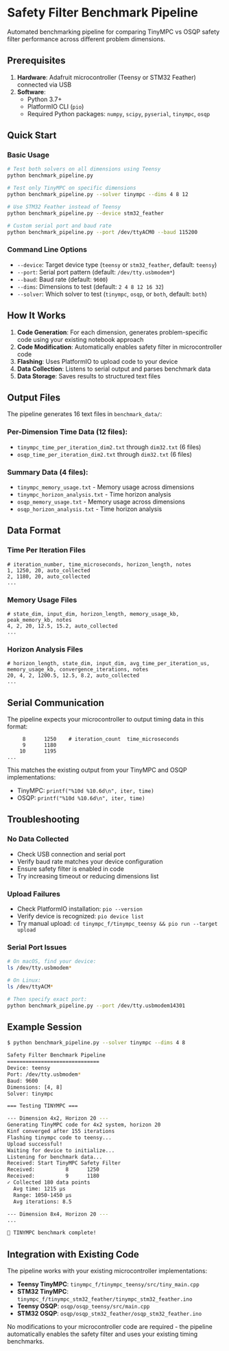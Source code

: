 # Safety Filter Benchmark Pipeline

Automated benchmarking pipeline for comparing TinyMPC vs OSQP safety filter performance across different problem dimensions.

## Prerequisites

1. **Hardware**: Adafruit microcontroller (Teensy or STM32 Feather) connected via USB
2. **Software**: 
   - Python 3.7+
   - PlatformIO CLI (`pio`)
   - Required Python packages: `numpy`, `scipy`, `pyserial`, `tinympc`, `osqp`

## Quick Start

### Basic Usage
```bash
# Test both solvers on all dimensions using Teensy
python benchmark_pipeline.py

# Test only TinyMPC on specific dimensions  
python benchmark_pipeline.py --solver tinympc --dims 4 8 12

# Use STM32 Feather instead of Teensy
python benchmark_pipeline.py --device stm32_feather

# Custom serial port and baud rate
python benchmark_pipeline.py --port /dev/ttyACM0 --baud 115200
```

### Command Line Options
- `--device`: Target device type (`teensy` or `stm32_feather`, default: `teensy`)
- `--port`: Serial port pattern (default: `/dev/tty.usbmodem*`)
- `--baud`: Baud rate (default: `9600`)
- `--dims`: Dimensions to test (default: `2 4 8 12 16 32`)
- `--solver`: Which solver to test (`tinympc`, `osqp`, or `both`, default: `both`)

## How It Works

1. **Code Generation**: For each dimension, generates problem-specific code using your existing notebook approach
2. **Code Modification**: Automatically enables safety filter in microcontroller code
3. **Flashing**: Uses PlatformIO to upload code to your device
4. **Data Collection**: Listens to serial output and parses benchmark data
5. **Data Storage**: Saves results to structured text files

## Output Files

The pipeline generates 16 text files in `benchmark_data/`:

### Per-Dimension Time Data (12 files):
- `tinympc_time_per_iteration_dim2.txt` through `dim32.txt` (6 files)
- `osqp_time_per_iteration_dim2.txt` through `dim32.txt` (6 files)

### Summary Data (4 files):
- `tinympc_memory_usage.txt` - Memory usage across dimensions
- `tinympc_horizon_analysis.txt` - Time horizon analysis
- `osqp_memory_usage.txt` - Memory usage across dimensions  
- `osqp_horizon_analysis.txt` - Time horizon analysis

## Data Format

### Time Per Iteration Files
```
# iteration_number, time_microseconds, horizon_length, notes
1, 1250, 20, auto_collected
2, 1180, 20, auto_collected
...
```

### Memory Usage Files
```
# state_dim, input_dim, horizon_length, memory_usage_kb, peak_memory_kb, notes
4, 2, 20, 12.5, 15.2, auto_collected
...
```

### Horizon Analysis Files
```
# horizon_length, state_dim, input_dim, avg_time_per_iteration_us, memory_usage_kb, convergence_iterations, notes
20, 4, 2, 1200.5, 12.5, 8.2, auto_collected
...
```

## Serial Communication

The pipeline expects your microcontroller to output timing data in this format:
```
     8      1250    # iteration_count  time_microseconds
     9      1180
    10      1195
...
```

This matches the existing output from your TinyMPC and OSQP implementations:
- TinyMPC: `printf("%10d %10.6d\n", iter, time)`
- OSQP: `printf("%10d %10.6d\n", iter, time)`

## Troubleshooting

### No Data Collected
- Check USB connection and serial port
- Verify baud rate matches your device configuration
- Ensure safety filter is enabled in code
- Try increasing timeout or reducing dimensions list

### Upload Failures
- Check PlatformIO installation: `pio --version`
- Verify device is recognized: `pio device list`
- Try manual upload: `cd tinympc_f/tinympc_teensy && pio run --target upload`

### Serial Port Issues
```bash
# On macOS, find your device:
ls /dev/tty.usbmodem*

# On Linux:
ls /dev/ttyACM*

# Then specify exact port:
python benchmark_pipeline.py --port /dev/tty.usbmodem14301
```

## Example Session

```bash
$ python benchmark_pipeline.py --solver tinympc --dims 4 8

Safety Filter Benchmark Pipeline
==============================
Device: teensy
Port: /dev/tty.usbmodem*
Baud: 9600
Dimensions: [4, 8]
Solver: tinympc

=== Testing TINYMPC ===

--- Dimension 4x2, Horizon 20 ---
Generating TinyMPC code for 4x2 system, horizon 20
Kinf converged after 155 iterations
Flashing tinympc code to teensy...
Upload successful!
Waiting for device to initialize...
Listening for benchmark data...
Received: Start TinyMPC Safety Filter
Received:          8      1250
Received:          9      1180
✓ Collected 180 data points
  Avg time: 1215 μs
  Range: 1050-1450 μs
  Avg iterations: 8.5

--- Dimension 8x4, Horizon 20 ---
...

🎉 TINYMPC benchmark complete!
```

## Integration with Existing Code

The pipeline works with your existing microcontroller implementations:
- **Teensy TinyMPC**: `tinympc_f/tinympc_teensy/src/tiny_main.cpp`
- **STM32 TinyMPC**: `tinympc_f/tinympc_stm32_feather/tinympc_stm32_feather.ino`
- **Teensy OSQP**: `osqp/osqp_teensy/src/main.cpp`
- **STM32 OSQP**: `osqp/osqp_stm32_feather/osqp_stm32_feather.ino`

No modifications to your microcontroller code are required - the pipeline automatically enables the safety filter and uses your existing timing benchmarks. 
